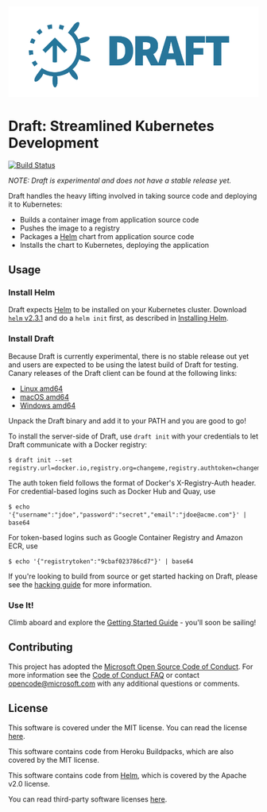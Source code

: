 ![Draft Logo](./docs/img/draft-logo.png)

# Draft: Streamlined Kubernetes Development

[![Build Status](https://ci.deis.io/buildStatus/icon?job=Azure/draft/master)](https://ci.deis.io/job/Azure/job/draft/job/master/)

_NOTE: Draft is experimental and does not have a stable release yet._

Draft handles the heavy lifting involved in taking source code and deploying it to Kubernetes:

- Builds a container image from application source code
- Pushes the image to a registry
- Packages a [Helm][] chart from application source code
- Installs the chart to Kubernetes, deploying the application

## Usage

### Install Helm

Draft expects [Helm][] to be installed on your Kubernetes cluster. Download [`helm` v2.3.1][] and
do a `helm init` first, as described in [Installing Helm][].

### Install Draft

Because Draft is currently experimental, there is no stable release out yet and users are expected
to be using the latest build of Draft for testing. Canary releases of the Draft client can be found
at the following links:

 - [Linux amd64](https://azuredraft.blob.core.windows.net/draft/draft-canary-linux-amd64.tar.gz)
 - [macOS amd64](https://azuredraft.blob.core.windows.net/draft/draft-canary-darwin-amd64.tar.gz)
 - [Windows amd64](https://azuredraft.blob.core.windows.net/draft/draft-canary-windows-amd64.tar.gz)

Unpack the Draft binary and add it to your PATH and you are good to go!

To install the server-side of Draft, use `draft init` with your credentials to let Draft communicate
with a Docker registry:

```
$ draft init --set registry.url=docker.io,registry.org=changeme,registry.authtoken=changeme
```

The auth token field follows the format of Docker's X-Registry-Auth header. For credential-based
logins such as Docker Hub and Quay, use

```
$ echo '{"username":"jdoe","password":"secret","email":"jdoe@acme.com"}' | base64
```

For token-based logins such as Google Container Registry and Amazon ECR, use

```
$ echo '{"registrytoken":"9cbaf023786cd7"}' | base64
```

If you're looking to build from source or get started hacking on Draft, please see the
[hacking guide][hacking] for more information.

### Use It!

Climb aboard and explore the [Getting Started Guide][Getting Started] - you'll soon be sailing!

## Contributing

This project has adopted the [Microsoft Open Source Code of Conduct](https://opensource.microsoft.com/codeofconduct/). For more information see the [Code of Conduct FAQ](https://opensource.microsoft.com/codeofconduct/faq/) or contact [opencode@microsoft.com](mailto:opencode@microsoft.com) with any additional questions or comments.

## License

This software is covered under the MIT license. You can read the license [here][license].

This software contains code from Heroku Buildpacks, which are also covered by the MIT license.

This software contains code from [Helm][], which is covered by the Apache v2.0 license.

You can read third-party software licenses [here][Third-Party Licenses].


[Getting Started]: docs/getting-started.md
[hacking]: docs/contributing/hacking.md
[`helm` v2.3.1]: https://github.com/kubernetes/helm/releases/tag/v2.3.1
[Helm]: https://github.com/kubernetes/helm
[Installing Helm]: https://github.com/kubernetes/helm/blob/master/docs/install.md
[Kubernetes]: https://kubernetes.io/
[license]: LICENSE
[Third-Party Licenses]: NOTICE
